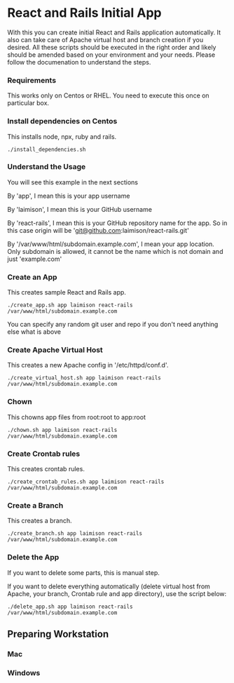 # React and Rails Initial App

With this you can create initial React and Rails application automatically. It also can take care of Apache virtual host and branch creation if you desired. All these scripts should be executed in the right order and likely should be amended based on your environment and your needs. Please follow the documenation to understand the steps.

### Requirements

This works only on Centos or RHEL. You need to execute this once on particular box.

### Install dependencies on Centos

This installs node, npx, ruby and rails.

`./install_dependencies.sh`

### Understand the Usage

You will see this example in the next sections

By 'app', I mean this is your app username

By 'laimison', I mean this is your GitHub username

By 'react-rails', I mean this is your GitHub repository name for the app. So in this case origin will be 'git@github.com:laimison/react-rails.git'

By '/var/www/html/subdomain.example.com', I mean your app location. Only subdomain is allowed, it cannot be the name which is not domain and just 'example.com'

### Create an App

This creates sample React and Rails app.

`./create_app.sh app laimison react-rails /var/www/html/subdomain.example.com`

You can specify any random git user and repo if you don't need anything else what is above

### Create Apache Virtual Host

This creates a new Apache config in '/etc/httpd/conf.d'.

`./create_virtual_host.sh app laimison react-rails /var/www/html/subdomain.example.com`

### Chown

This chowns app files from root:root to app:root

`./chown.sh app laimison react-rails /var/www/html/subdomain.example.com`

### Create Crontab rules

This creates crontab rules.

`./create_crontab_rules.sh app laimison react-rails /var/www/html/subdomain.example.com`

### Create a Branch

This creates a branch.

`./create_branch.sh app laimison react-rails /var/www/html/subdomain.example.com`

### Delete the App

If you want to delete some parts, this is manual step.

If you want to delete everything automatically (delete virtual host from Apache, your branch, Crontab rule and app directory), use the script below:

`./delete_app.sh app laimison react-rails /var/www/html/subdomain.example.com`

## Preparing Workstation

### Mac

### Windows
